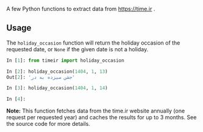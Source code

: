 A few Python functions to extract data from https://time.ir .

Usage
-----
The `holiday_occasion` function will return the holiday occasion of the requested date, or `None` if the given date is not a holiday.
```Python
In [1]: from timeir import holiday_occasion

In [2]: holiday_occasion(1404, 1, 13)
Out[2]: 'جشن سیزده به در'

In [3]: holiday_occasion(1404, 1, 14)

In [4]: 
```

**Note:** This function fetches data from the time.ir website annually (one request per requested year) and caches the results for up to 3 months. See the source code for more details.
